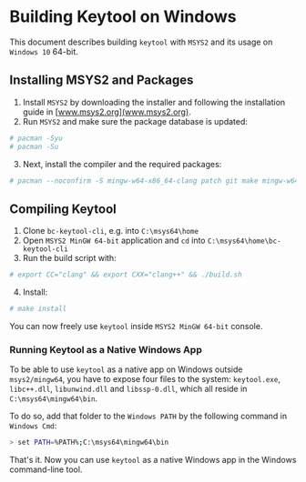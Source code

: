 # Building Keytool on Windows

This document describes building `keytool` with `MSYS2` and its usage on `Windows 10` 64-bit.

## Installing MSYS2 and Packages

1. Install `MSYS2` by downloading the installer and following the installation guide in [www.msys2.org](www.msys2.org).
2. Run `MSYS2` and make sure the package database is updated:
```bash
# pacman -Syu
# pacman -Su
```
3. Next, install the compiler and the required packages:
```bash
# pacman --noconfirm -S mingw-w64-x86_64-clang patch git make mingw-w64-x86_64-libc++ autoconf automake1.8 libtool automake python
```

## Compiling Keytool

1. Clone `bc-keytool-cli`, e.g. into `C:\msys64\home`
2. Open `MSYS2 MinGW 64-bit` application and `cd` into `C:\msys64\home\bc-keytool-cli`
3. Run the build script with:
```bash
# export CC="clang" && export CXX="clang++" && ./build.sh
```
4. Install:
```bash
# make install
```
You can now freely use `keytool` inside `MSYS2 MinGW 64-bit` console.

### Running Keytool as a Native Windows App

To be able to use `keytool` as a native app on Windows outside `msys2/mingw64`, you have to expose four files to the system: `keytool.exe`, `libc++.dll`, `libunwind.dll` and `libssp-0.dll`, which all reside in `C:\msys64\mingw64\bin`. 

To do so, add that folder to the `Windows PATH` by the following command in `Windows Cmd`:
```bash
> set PATH=%PATH%;C:\msys64\mingw64\bin
```
That's it. Now you can use `keytool` as a native Windows app in the Windows command-line tool.

